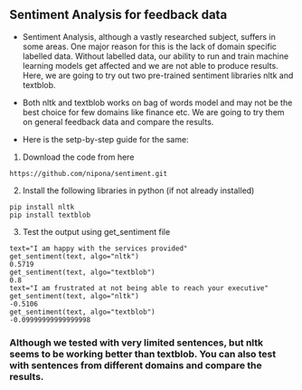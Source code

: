 ## Sentiment Analysis for feedback data


* Sentiment Analysis, although a vastly researched subject, suffers in some areas. One major reason for this is the lack of domain specific labelled data. Without labelled data, our ability to run and train machine learning models get affected and we are not able to produce results. Here, we are going to try out two pre-trained sentiment libraries nltk and textblob.
* Both nltk and textblob works on bag of words model and may not be the best choice for few domains like finance etc. We are going to try them on general feedback data and compare the results.


* Here is the setp-by-step guide for the same:

1. Download the code from here

```https://github.com/nipona/sentiment.git```

2. Install the following libraries in python (if not already installed)

```
pip install nltk
pip install textblob
```

3. Test the output using get_sentiment file
```
text="I am happy with the services provided"
get_sentiment(text, algo="nltk")
0.5719
get_sentiment(text, algo="textblob")
0.8
text="I am frustrated at not being able to reach your executive"
get_sentiment(text, algo="nltk")
-0.5106
get_sentiment(text, algo="textblob")
-0.09999999999999998
```
### Although we tested with very limited sentences, but nltk seems to be working better than textblob. You can also test with sentences from different domains and compare the results.
